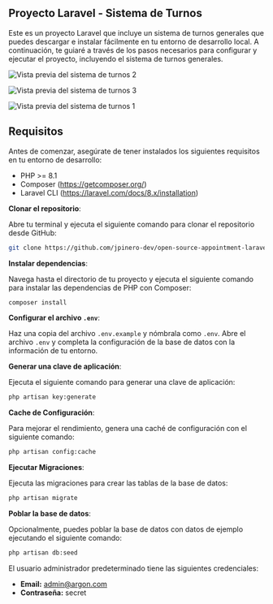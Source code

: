 ## Proyecto Laravel - Sistema de Turnos 

Este es un proyecto Laravel que incluye un sistema de turnos generales que puedes descargar e instalar fácilmente en tu entorno de desarrollo local. A continuación, te guiaré a través de los pasos necesarios para configurar y ejecutar el proyecto, incluyendo el sistema de turnos generales.


![Vista previa del sistema de turnos 2](https://raw.githubusercontent.com/jpinero-dev/open-source-appointment-laravel/master/imagenes/turnos-2.gif)

![Vista previa del sistema de turnos 3](https://raw.githubusercontent.com/jpinero-dev/open-source-appointment-laravel/master/imagenes/turnos-3.gif)

![Vista previa del sistema de turnos 1](https://raw.githubusercontent.com/jpinero-dev/open-source-appointment-laravel/master/imagenes/turnos-1.gif)



## Requisitos

Antes de comenzar, asegúrate de tener instalados los siguientes requisitos en tu entorno de desarrollo:

- PHP >= 8.1
- Composer (https://getcomposer.org/)
- Laravel CLI (https://laravel.com/docs/8.x/installation)

**Clonar el repositorio**:

Abre tu terminal y ejecuta el siguiente comando para clonar el repositorio desde GitHub:

```bash
git clone https://github.com/jpinero-dev/open-source-appointment-laravel.git
```

**Instalar dependencias**:

Navega hasta el directorio de tu proyecto y ejecuta el siguiente comando para instalar las dependencias de PHP con Composer:

```bash
composer install
```

**Configurar el archivo `.env`**:

Haz una copia del archivo `.env.example` y nómbrala como `.env`. Abre el archivo `.env` y completa la configuración de la base de datos con la información de tu entorno.

**Generar una clave de aplicación**:

Ejecuta el siguiente comando para generar una clave de aplicación:

```bash
php artisan key:generate
```

**Cache de Configuración**:

Para mejorar el rendimiento, genera una caché de configuración con el siguiente comando:
```bash
php artisan config:cache
```

**Ejecutar Migraciones**:

Ejecuta las migraciones para crear las tablas de la base de datos:

```bash
php artisan migrate
```
**Poblar la base de datos**:

Opcionalmente, puedes poblar la base de datos con datos de ejemplo ejecutando el siguiente comando:

```bash
php artisan db:seed
```
El usuario administrador predeterminado tiene las siguientes credenciales:

- **Email:** admin@argon.com
- **Contraseña:** secret

